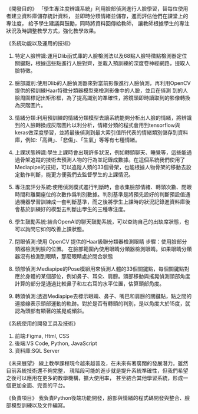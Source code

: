 《開發目的》
「學生專注度辨識系統」利用臉部偵測進行人臉學習，替每位使用者建立資料庫儲存統計資料，
並即時分類情緒並儲存，進而評估他們在課堂上的專注度，
給予學生建議與鼓勵，同時將資料回傳給教師，
讓教師根據學生的專注狀況及時調整教學方式，強化教學效果。

《系統功能以及運用的技術》
1. 特定人臉辨識:運用Dlib函式庫的人臉檢測法以及68點人臉特徵點檢測器定位關鍵點，根據這些點進行人臉對齊，並載入預訓練的深度卷神經網路，提取人臉特徵。

2. 臉部識別:使用Dlib的人臉偵測器來對當前影像進行人臉偵測，再利用OpenCV提供的預訓練Haar特徵分類器模型來檢測影像中的人臉，並且在偵測
到的人臉周圍標記出矩形框，為了提高識別的準確性，將鏡頭即時讀取到的影像轉換為灰階圖片。

3. 情緒分類:利用預訓練的情緒分類模型去讓系統能夠分析出人臉的情緒，將辨識到的人臉轉換成灰階圖片以利分析，情緒分類的程式會用到tensorflow與keras做深度學習，並將最後偵測到最大索引值所代表的情緒類別儲存到資料庫，例如:「高興」、「悲傷」、「生氣」等等有七種情緒。 

4. 上課狀態辨識:學生上課時會出現許多狀況，例如轉頭聊天、睡覺等，這些能通過骨架追蹤的技術去預測人物的行為並記錄成數據。在這個系統我們使用了Mediapipe的技術，可以追蹤人類的33個骨架，也能根據人物骨架的移動去設定動作判斷，能更方便我們去監督學生的上課情況。 

5. 專注度評分系統:使用偵測模式進行判斷時，會收集臉部情緒、轉頭次數、閉眼時間和離開座位的次數作爲判別數據。判別基準是將預先設好的判斷預設值通過機器學習訓練成一套判斷基準，而之後將學生上課時的狀況記錄進資料庫後會基於訓練好的模型去判斷出學生的三種專注度。 

6. 學生鼓勵系統:結合OpenAI的聊天鼓勵系統，可以查詢自己的出缺席狀態，也可以詢問它如何改善上課狀態。

7. 閉眼偵測:使用 OpenCV 提供的Haar級聯分類器檢測眼睛 
步驟：使用臉部分類器檢測到臉的位置。 在臉部範圍內使用眼睛分類器檢測眼睛。如果眼睛分類器沒有檢測到眼睛，那麼眼睛處於閉合狀態

8. 頭部偵測:Mediapipe的Pose模組用來偵測人體的33個關鍵點，每個關鍵點對應於身體的某個部位，例如鼻子、耳朵、肩膀。頭部移動與搖晃偵測頭部角度計算的部分是通過比較鼻子和左右耳的水平位置，估算頭部角度。

9. 轉頭偵測:透過Mediapipe去標示眼睛、鼻子、嘴巴和肩膀的關鍵點，點之間的連接線表示頭部運動的軌跡。對於是否有轉頭的判別，是以角度大於15度，就認為頭部有顯著的搖晃或傾斜。

《系統使用的開發工具及技術》
1. 前端:Figma, Html, CSS
2. 後端:VS Code, Python, JavaScript
3. 資料庫:SQL Server

《未來展望》
線上教學課程現今越來越普及，在未來有著廣闊的發展潛力。雖然目前系統技術還不夠完整，
現階段可能的進步就是提升系統準確性，但我們希望之後可以應用在更多的教學機構，擴大使用率，
甚至結合其他學習系統，形成一個更加全面、完善的平台。 

《負責項目》
我負責Python後端功能開發，臉部與情緒的程式碼開發與整合、臉部模型訓練以及文件編寫。